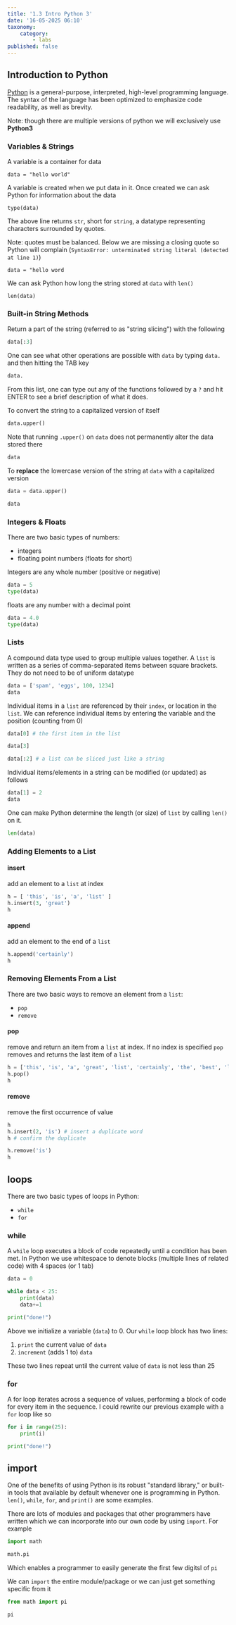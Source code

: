 ```yaml
---
title: '1.3 Intro Python 3'
date: '16-05-2025 06:10'
taxonomy:
    category:
        - labs
published: false
---
```


## Introduction to Python

[Python](https://www.python.org/) is a general-purpose, interpreted, high-level programming language. The syntax of the language has been optimized to emphasize code readability, as well as brevity.

Note: though there are multiple versions of python we will exclusively use **Python3**


### Variables & Strings

A variable is a container for data

```python3
data = "hello world"
```

A variable is created when we put data in it. Once created we can ask Python for information about the data

```python3
type(data)
```

The above line returns `str`, short for `string`, a datatype representing characters surrounded by quotes.

Note: quotes must be balanced. Below we are missing a closing quote so Python will complain (`SyntaxError: unterminated string literal (detected at line 1)`)

```python3
data = "hello word
```

We can ask Python how long the string stored at `data` with `len()`

```python3
len(data)
```


### Built-in String Methods

Return a part of the string (referred to as "string slicing") with the following

```python
data[:3]
```

One can see what other operations are possible with `data` by typing `data.` and then hitting the TAB key

```python
data.
```

From this list, one can type out any of the functions followed by a `?` and hit ENTER to see a brief description of what it does.

To convert the string to a capitalized version of itself

```python
data.upper()
```

Note that running `.upper()` on `data` does not permanently alter the data stored there

```python
data
```

To **replace** the lowercase version of the string at `data` with a capitalized version

```python
data = data.upper()
```

```python
data
```


### Integers & Floats

There are two basic types of numbers:

* integers
* floating point numbers (floats for short)

Integers are any whole number (positive or negative)

```python
data = 5
type(data)
```

floats are any number with a decimal point

```python
data = 4.0
type(data)
```


### Lists

A compound data type used to group multiple values together. A `list` is written as a series of comma-separated items between square brackets. They do not need to be of uniform datatype

```python
data = ['spam', 'eggs', 100, 1234]
data
```

Individual items in a `list` are referenced by their `index`, or location in the `list`. We can reference individual items by entering the variable and the position (counting from 0)

```python
data[0] # the first item in the list
```

```python
data[3]
```

```python
data[:2] # a list can be sliced just like a string
```

Individual items/elements in a string can be modified (or updated) as follows

```python
data[1] = 2
data
```

One can make Python determine the length (or size) of `list` by calling `len()` on it.

```python
len(data)
```


### Adding Elements to a List

#### insert

add an element to a `list` at index

```python
h = [ 'this', 'is', 'a', 'list' ]
h.insert(3, 'great')
h
```

#### append

add an element to the end of a `list`

```python
h.append('certainly')
h
```

### Removing Elements From a List

There are two basic ways to remove an element from a `list`:

* `pop`
* `remove`


#### pop

remove and return an item from a `list` at index. If no index is specified `pop` removes and returns the last item of a `list`

```python
h = ['this', 'is', 'a', 'great', 'list', 'certainly', 'the', 'best', 'list']
h.pop()
h
```

#### remove

remove the first occurrence of value

```python
h
h.insert(2, 'is') # insert a duplicate word
h # confirm the duplicate
```

```python
h.remove('is')
h
```

## loops

There are two basic types of loops in Python:

* `while`
* `for`

### while

A `while` loop executes a block of code repeatedly until a condition has been met. In Python we use whitespace to denote blocks (multiple lines of related code) with 4 spaces (or 1 tab)

```python
data = 0

while data < 25:
    print(data)
    data+=1

print("done!")
```

Above we initialize a variable (`data`) to 0. Our `while` loop block has two lines:

1. `print` the current value of `data`
2. `increment` (adds 1 to) `data`

These two lines repeat until the current value of `data` is not less than 25


### for

A for loop iterates across a sequence of values, performing a block of code for every item in the sequence. I could rewrite our previous example with a `for` loop like so

```python
for i in range(25):
    print(i)

print("done!")
```


## import

One of the benefits of using Python is its robust "standard library," or built-in tools that available by default whenever one is programming in Python. `len()`, `while`, `for`, and `print()` are some examples.

There are lots of modules and packages that other programmers have written which we can incorporate into our own code by using `import`. For example

```python
import math

math.pi
```

Which enables a programmer to easily generate the first few digitsl of `pi`

We can `import` the entire module/package or we can just get something specific from it

```python
from math import pi

pi
```
